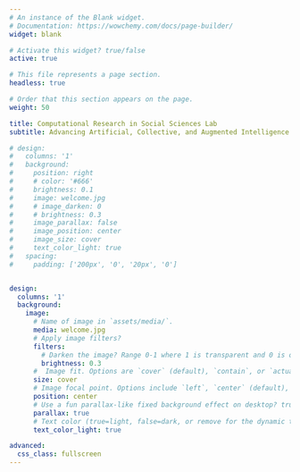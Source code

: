 ```yaml
---
# An instance of the Blank widget.
# Documentation: https://wowchemy.com/docs/page-builder/
widget: blank

# Activate this widget? true/false
active: true

# This file represents a page section.
headless: true

# Order that this section appears on the page.
weight: 50

title: Computational Research in Social Sciences Lab
subtitle: Advancing Artificial, Collective, and Augmented Intelligence

# design:
#   columns: '1'
#   background:
#     position: right
#     # color: '#666'
#     brightness: 0.1
#     image: welcome.jpg
#     # image_darken: 0
#     # brightness: 0.3
#     image_parallax: false
#     image_position: center
#     image_size: cover
#     text_color_light: true
#   spacing:
#     padding: ['200px', '0', '20px', '0']


design:
  columns: '1'
  background:
    image:
      # Name of image in `assets/media/`.
      media: welcome.jpg
      # Apply image filters?
      filters:
        # Darken the image? Range 0-1 where 1 is transparent and 0 is opaque.
        brightness: 0.3
      #  Image fit. Options are `cover` (default), `contain`, or `actual` size.
      size: cover
      # Image focal point. Options include `left`, `center` (default), or `right`.
      position: center
      # Use a fun parallax-like fixed background effect on desktop? true/false
      parallax: true
      # Text color (true=light, false=dark, or remove for the dynamic theme color).
      text_color_light: true

advanced:
  css_class: fullscreen
---
```

